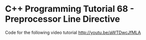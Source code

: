 C++ Programming Tutorial 68 - Preprocessor Line Directive
=========================================================

Code for the following video tutorial http://youtu.be/aWTDwcJfMLA
